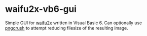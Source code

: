 # waifu2x-vb6-gui
Simple GUI for [waifu2x](https://github.com/DeadSix27/waifu2x-converter-cpp/)
written in Visual Basic 6. Can optionally use [pngcrush](http://pmt.sf.net/) to
attempt reducing filesize of the resulting image.
